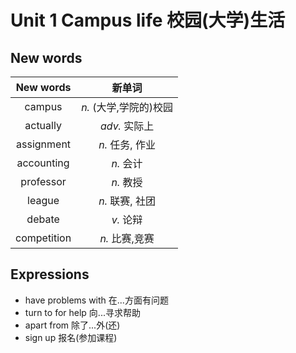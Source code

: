 # Unit 1 Campus life **校园(大学)生活**
## New words
| New words | 新单词 | 
| :--: | :--:  | 
| campus | *n.* (大学,学院的)校园 |
| actually | *adv.* 实际上 |
| assignment | *n.* 任务, 作业 |
| accounting | *n.* 会计 |
| professor | *n.* 教授 |
| league | *n.* 联赛, 社团 |
| debate | *v.* 论辩 |
| competition | *n.* 比赛,竞赛 |

## Expressions
* have problems with 在...方面有问题
* turn to for help 向...寻求帮助
* apart from 除了...外(还)
* sign up 报名(参加课程)
